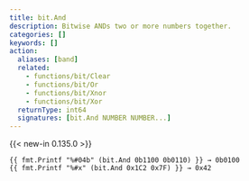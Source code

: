 ```yaml
---
title: bit.And
description: Bitwise ANDs two or more numbers together.
categories: []
keywords: []
action:
  aliases: [band]
  related:
    - functions/bit/Clear
    - functions/bit/Or
    - functions/bit/Xnor
    - functions/bit/Xor
  returnType: int64
  signatures: [bit.And NUMBER NUMBER...]
---
```


{{< new-in 0.135.0 >}}

```go-html-template
{{ fmt.Printf "%#04b" (bit.And 0b1100 0b0110) }} → 0b0100
{{ fmt.Printf "%#x" (bit.And 0x1C2 0x7F) }} → 0x42
```

